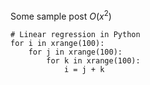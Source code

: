Some sample post $O(x^2)$

```{.python}
# Linear regression in Python
for i in xrange(100):
	for j in xrange(100):
		for k in xrange(100):
			i = j + k
```
